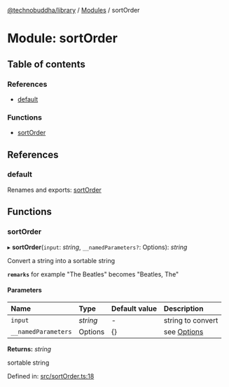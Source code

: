 [@technobuddha/library](../../README.md) / [Modules](../Modules.md) / sortOrder

# Module: sortOrder

## Table of contents

### References

- [default](sortorder.md#default)

### Functions

- [sortOrder](sortorder.md#sortorder)

## References

### default

Renames and exports: [sortOrder](sortorder.md#sortorder)

## Functions

### sortOrder

▸ **sortOrder**(`input`: *string*, `__namedParameters?`: Options): *string*

Convert a string into a sortable string

**`remarks`** for example "The Beatles" becomes "Beatles, The"

#### Parameters

| Name | Type | Default value | Description |
| :------ | :------ | :------ | :------ |
| `input` | *string* | - | string to convert |
| `__namedParameters` | Options | {} | see [Options](almostequals.md#options) |

**Returns:** *string*

sortable string

Defined in: [src/sortOrder.ts:18](https://github.com/technobuddha/hill.software/blob/65b5e5d/packages/library/src/sortOrder.ts#L18)
